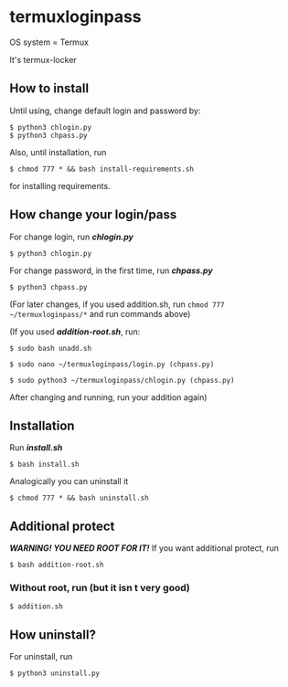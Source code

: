 # termuxloginpass

OS system = Termux

It's termux-locker

## How to install

Until using, change default login and password by:
```
$ python3 chlogin.py
$ python3 chpass.py
```
Also, until installation, run
```
$ chmod 777 * && bash install-requirements.sh
```
for installing requirements.

## How change your login/pass

For change login, run ***chlogin.py***
```
$ python3 chlogin.py
```
For change password, in the first time, run ***chpass.py***
```
$ python3 chpass.py
```
(For later changes, if you used addition.sh, run `chmod 777 ~/termuxloginpass/*` and run commands above)

(If you used ***addition-root.sh***, run:
```
$ sudo bash unadd.sh

$ sudo nano ~/termuxloginpass/login.py (chpass.py)

$ sudo python3 ~/termuxloginpass/chlogin.py (chpass.py)
```
After changing and running, run your addition again)

## Installation

Run ***install.sh***
```
$ bash install.sh
```
Analogically you can uninstall it
```
$ chmod 777 * && bash uninstall.sh
```
## Additional protect

***WARNING! YOU NEED ROOT FOR IT!***
If you want additional protect, run
```
$ bash addition-root.sh
```
### Without root, run (but it isn t very good)
```
$ addition.sh
```
## How uninstall?

For uninstall, run
```
$ python3 uninstall.py
```
